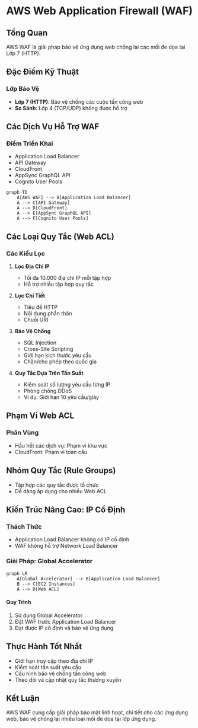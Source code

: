 # AWS Web Application Firewall (WAF)

## Tổng Quan

AWS WAF là giải pháp bảo vệ ứng dụng web chống lại các mối đe dọa tại Lớp 7 (HTTP).

## Đặc Điểm Kỹ Thuật

### Lớp Bảo Vệ
- **Lớp 7 (HTTP)**: Bảo vệ chống các cuộc tấn công web
- **So Sánh**: Lớp 4 (TCP/UDP) không được hỗ trợ

## Các Dịch Vụ Hỗ Trợ WAF

### Điểm Triển Khai
- Application Load Balancer
- API Gateway
- CloudFront
- AppSync GraphQL API
- Cognito User Pools

```mermaid
graph TD
    A[AWS WAF] --> B[Application Load Balancer]
    A --> C[API Gateway]
    A --> D[CloudFront]
    A --> E[AppSync GraphQL API]
    A --> F[Cognito User Pools]
```

## Các Loại Quy Tắc (Web ACL)

### Các Kiểu Lọc
1. **Lọc Địa Chỉ IP**
   - Tối đa 10.000 địa chỉ IP mỗi tập hợp
   - Hỗ trợ nhiều tập hợp quy tắc

2. **Lọc Chi Tiết**
   - Tiêu đề HTTP
   - Nội dung phần thân
   - Chuỗi URI

3. **Bảo Vệ Chống**
   - SQL Injection
   - Cross-Site Scripting
   - Giới hạn kích thước yêu cầu
   - Chặn/cho phép theo quốc gia

4. **Quy Tắc Dựa Trên Tần Suất**
   - Kiểm soát số lượng yêu cầu từng IP
   - Phòng chống DDoS
   - Ví dụ: Giới hạn 10 yêu cầu/giây

## Phạm Vi Web ACL

### Phân Vùng
- Hầu hết các dịch vụ: Phạm vi khu vực
- CloudFront: Phạm vi toàn cầu

## Nhóm Quy Tắc (Rule Groups)
- Tập hợp các quy tắc được tổ chức
- Dễ dàng áp dụng cho nhiều Web ACL

## Kiến Trúc Nâng Cao: IP Cố Định

### Thách Thức
- Application Load Balancer không có IP cố định
- WAF không hỗ trợ Network Load Balancer

### Giải Pháp: Global Accelerator
```mermaid
graph LR
    A[Global Accelerator] --> B[Application Load Balancer]
    B --> C[EC2 Instances]
    A --> D[Web ACL]
```

#### Quy Trình
1. Sử dụng Global Accelerator
2. Đặt WAF trước Application Load Balancer
3. Đạt được IP cố định và bảo vệ ứng dụng

## Thực Hành Tốt Nhất

- Giới hạn truy cập theo địa chỉ IP
- Kiểm soát tần suất yêu cầu
- Cấu hình bảo vệ chống tấn công web
- Theo dõi và cập nhật quy tắc thường xuyên

## Kết Luận

AWS WAF cung cấp giải pháp bảo mật linh hoạt, chi tiết cho các ứng dụng web, bảo vệ chống lại nhiều loại mối đe dọa tại lớp ứng dụng.